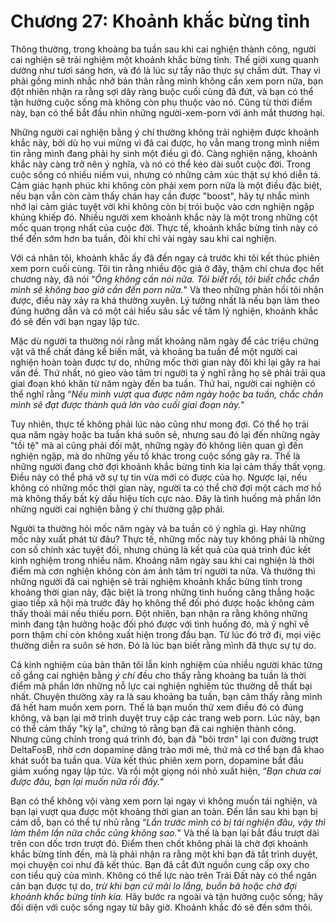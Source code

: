 # Chương 27: Khoảnh khắc bừng tỉnh

Thông thường, trong khoảng ba tuần sau khi cai nghiện thành công, người cai nghiện sẽ trải nghiệm một khoảnh khắc bừng tỉnh. Thế giới xung quanh dường như tươi sáng hơn, và đó là lúc sự tẩy não thực sự chấm dứt. Thay vì phải gồng mình nhắc nhở bản thân rằng mình không cần xem porn nữa, bạn đột nhiên nhận ra rằng sợi dây ràng buộc cuối cùng đã đứt, và bạn có thể tận hưởng cuộc sống mà không còn phụ thuộc vào nó. Cũng từ thời điểm này, bạn có thể bắt đầu nhìn những người-xem-porn với ánh mắt thương hại.

Những người cai nghiện bằng ý chí thường không trải nghiệm được khoảnh khắc này, bởi dù họ vui mừng vì đã cai được, họ vẫn mang trong mình niềm tin rằng mình đang phải hy sinh một điều gì đó. Càng nghiện nặng, khoảnh khắc này càng trở nên ý nghĩa, và nó có thể kéo dài suốt cuộc đời. Trong cuộc sống có nhiều niềm vui, nhưng có những cảm xúc thật sự khó diễn tả. Cảm giác hạnh phúc khi không còn phải xem porn nữa là một điều đặc biệt, nếu bạn vẫn còn cảm thấy chán hay cần được "boost", hãy tự nhắc mình nhớ lại cảm giác tuyệt vời khi không còn bị trói buộc vào cơn nghiện ngập khủng khiếp đó. Nhiều người xem khoảnh khắc này là một trong những cột mốc quan trọng nhất của cuộc đời. Thực tế, khoảnh khắc bừng tỉnh này có thể đến sớm hơn ba tuần, đôi khi chỉ vài ngày sau khi cai nghiện.

Với cá nhân tôi, khoảnh khắc ấy đã đến ngay cả trước khi tôi kết thúc phiên xem porn cuối cùng. Tôi tin rằng nhiều độc giả ở đây, thậm chí chưa đọc hết chương này, đã nói “*Ông không cần nói nữa. Tôi biết rồi, tôi biết chắc chắn mình sẽ không bao giờ cần đến porn nữa.*" Và theo những phản hồi tôi nhận được, điều này xảy ra khá thường xuyên. Lý tưởng nhất là nếu bạn làm theo đúng hướng dẫn và có một cái hiểu sâu sắc về tâm lý nghiện, khoảnh khắc đó sẽ đến với bạn ngay lập tức.

Mặc dù người ta thường nói rằng mất khoảng năm ngày để các triệu chứng vật vã thể chất đáng kể biến mất, và khoảng ba tuần để một người cai nghiện hoàn toàn được tự do, những mốc thời gian này đôi khi lại gây ra hai vấn đề. Thứ nhất, nó gieo vào tâm trí người ta ý nghĩ rằng họ sẽ phải trải qua giai đoạn khó khăn từ năm ngày đến ba tuần. Thứ hai, người cai nghiện có thể nghĩ rằng “*Nếu mình vượt qua được năm ngày hoặc ba tuần, chắc chắn mình sẽ đạt được thành quả lớn vào cuối giai đoạn này.*"

Tuy nhiên, thực tế không phải lúc nào cũng như mong đợi. Có thể họ trải qua năm ngày hoặc ba tuần khá suôn sẻ, nhưng sau đó lại đến những ngày "tồi tệ" mà ai cũng phải đối mặt, những ngày đó không liên quan gì đến nghiện ngập, mà do những yếu tố khác trong cuộc sống gây ra. Thế là những người đang chờ đợi khoảnh khắc bừng tỉnh kia lại cảm thấy thất vọng. Điều này có thể phá vỡ sự tự tin vừa mới có được của họ. Ngược lại, nếu không có những mốc thời gian này, người ta có thể chờ đợi một cách mơ hồ mà không thấy bất kỳ dấu hiệu tích cực nào. Đây là tình huống mà phần lớn những người cai nghiện bằng ý chí thường gặp phải.

Người ta thường hỏi mốc năm ngày và ba tuần có ý nghĩa gì. Hay những mốc này xuất phát từ đâu? Thực tế, những mốc này tuy không phải là những con số chính xác tuyệt đối, nhưng chúng là kết quả của quá trình đúc kết kinh nghiệm trong nhiều năm. Khoảng năm ngày sau khi cai nghiện là thời điểm mà cơn nghiện không còn ám ảnh tâm trí người ta nữa. Và thường thì những người đã cai nghiện sẽ trải nghiệm khoảnh khắc bừng tỉnh trong khoảng thời gian này, đặc biệt là trong những tình huống căng thẳng hoặc giao tiếp xã hội mà trước đây họ không thể đối phó được hoặc không cảm thấy thoải mái nếu thiếu porn. Đột nhiên, bạn nhận ra rằng không những mình đang tận hưởng hoặc đối phó được với tình huống đó, mà ý nghĩ về porn thậm chí còn không xuất hiện trong đầu bạn. Từ lúc đó trở đi, mọi việc thường diễn ra suôn sẻ hơn. Đó là lúc bạn biết rằng mình đã thực sự tự do.

Cả kinh nghiệm của bản thân tôi lẫn kinh nghiệm của nhiều người khác từng cố gắng cai nghiện bằng *ý chí* đều cho thấy rằng khoảng ba tuần là thời điểm mà phần lớn những nỗ lực cai nghiện nghiêm túc thường dễ thất bại nhất. Chuyện thường xảy ra là sau khoảng ba tuần, bạn cảm thấy rằng mình đã hết ham muốn xem porn. Thế là bạn muốn thử xem điều đó có đúng không, và bạn lại mở trình duyệt truy cập các trang web porn. Lúc này, bạn có thể cảm thấy "kỳ lạ", chứng tỏ rằng bạn đã cai nghiện thành công. Nhưng cũng chính trong quá trình đó, bạn đã "bôi trơn" lại con đường trượt DeltaFosB, nhờ cơn dopamine dâng trào mới mẻ, thứ mà cơ thể bạn đã khao khát suốt ba tuần qua. Vừa kết thúc phiên xem porn, dopamine bắt đầu giảm xuống ngay lập tức. Và rồi một giọng nói nhỏ xuất hiện, “*Bạn chưa cai được đâu, bạn lại muốn nữa rồi đấy.*"

Bạn có thể không vội vàng xem porn lại ngay vì không muốn tái nghiện, và bạn lại vượt qua được một khoảng thời gian an toàn. Đến lần sau khi bạn bị cám dỗ, bạn có thể tự nhủ rằng “*Lần trước mình có bị tái nghiện đâu, vậy thì làm thêm lần nữa chắc cũng không sao.*"  Và thế là bạn lại bắt đầu trượt dài trên con dốc trơn trượt đó. Điểm then chốt không phải là chờ đợi khoảnh khắc bừng tỉnh đến, mà là phải nhận ra rằng một khi bạn đã tắt trình duyệt, mọi chuyện coi như đã kết thúc. Bạn đã cắt đứt nguồn cung cấp oxy cho con tiểu quỷ của mình. Không có thế lực nào trên Trái Đất này có thể ngăn cản bạn được tự do, *trừ khi bạn cứ mãi lo lắng, buồn bã hoặc chờ đợi khoảnh khắc bừng tỉnh kia.* Hãy bước ra ngoài và tận hưởng cuộc sống; hãy đối diện với cuộc sống ngay từ bây giờ. Khoảnh khắc đó sẽ đến sớm thôi.
